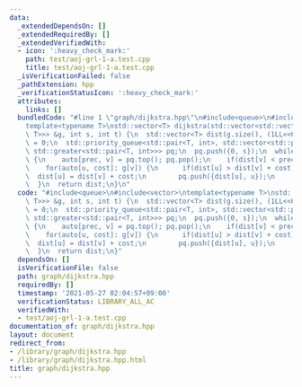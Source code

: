 ```yaml
---
data:
  _extendedDependsOn: []
  _extendedRequiredBy: []
  _extendedVerifiedWith:
  - icon: ':heavy_check_mark:'
    path: test/aoj-grl-1-a.test.cpp
    title: test/aoj-grl-1-a.test.cpp
  _isVerificationFailed: false
  _pathExtension: hpp
  _verificationStatusIcon: ':heavy_check_mark:'
  attributes:
    links: []
  bundledCode: "#line 1 \"graph/dijkstra.hpp\"\n#include<queue>\n#include<vector>\n\
    template<typename T>\nstd::vector<T> dijkstra(std::vector<std::vector<std::pair<int,\
    \ T>>> &g, int s, int t) {\n  std::vector<T> dist(g.size(), (1LL<<60));\n  dist[s]\
    \ = 0;\n  std::priority_queue<std::pair<T, int>, std::vector<std::pair<T, int>>,\
    \ std::greater<std::pair<T, int>>> pq;\n  pq.push({0, s});\n  while(pq.size())\
    \ {\n    auto[prec, v] = pq.top(); pq.pop();\n    if(dist[v] < prec) continue;\n\
    \    for(auto[u, cost]: g[v]) {\n      if(dist[u] > dist[v] + cost) {\n      \
    \  dist[u] = dist[v] + cost;\n        pq.push({dist[u], u});\n      }\n    }\n\
    \  }\n  return dist;\n}\n"
  code: "#include<queue>\n#include<vector>\ntemplate<typename T>\nstd::vector<T> dijkstra(std::vector<std::vector<std::pair<int,\
    \ T>>> &g, int s, int t) {\n  std::vector<T> dist(g.size(), (1LL<<60));\n  dist[s]\
    \ = 0;\n  std::priority_queue<std::pair<T, int>, std::vector<std::pair<T, int>>,\
    \ std::greater<std::pair<T, int>>> pq;\n  pq.push({0, s});\n  while(pq.size())\
    \ {\n    auto[prec, v] = pq.top(); pq.pop();\n    if(dist[v] < prec) continue;\n\
    \    for(auto[u, cost]: g[v]) {\n      if(dist[u] > dist[v] + cost) {\n      \
    \  dist[u] = dist[v] + cost;\n        pq.push({dist[u], u});\n      }\n    }\n\
    \  }\n  return dist;\n}"
  dependsOn: []
  isVerificationFile: false
  path: graph/dijkstra.hpp
  requiredBy: []
  timestamp: '2021-05-27 02:04:57+09:00'
  verificationStatus: LIBRARY_ALL_AC
  verifiedWith:
  - test/aoj-grl-1-a.test.cpp
documentation_of: graph/dijkstra.hpp
layout: document
redirect_from:
- /library/graph/dijkstra.hpp
- /library/graph/dijkstra.hpp.html
title: graph/dijkstra.hpp
---
```

